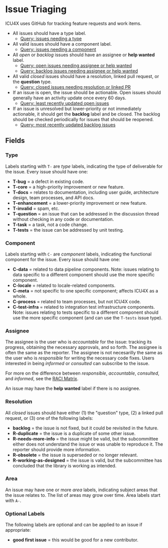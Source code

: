 Issue Triaging
==============

ICU4X uses GitHub for tracking feature requests and work items.

- All issues should have a type label.
    - [Query: issues needing a type](https://github.com/unicode-org/icu4x/issues?q=is%3Aissue+-label%3AT-bug+-label%3AT-core+-label%3AT-docs+-label%3AT-enhancement+-label%3AT-invalid+-label%3AT-question+-label%3AT-task+-label%3AT-tests)
- All valid issues should have a component label.
    - [Query: issues needing a component](https://github.com/unicode-org/icu4x/issues?q=is%3Aissue+-label%3AC-data+-label%3AC-locale+-label%3AC-meta+-label%3AC-process+-label%3AC-test-infra+-label%3AT-invalid)
- All *open* or *backlog* issues should have an assignee or **help wanted** label.
    - [Query: open issues needing assignee or help wanted](https://github.com/unicode-org/icu4x/issues?q=is%3Aissue+is%3Aopen+-label%3A%22help+wanted%22+no%3Aassignee)
    - [Query: backlog issues needing assignee or help wanted](https://github.com/unicode-org/icu4x/issues?q=is%3Aissue+is%3Aclosed+label%3Abacklog+-label%3A%22help+wanted%22+no%3Aassignee)
- All valid *closed* issues should have a resolution, linked pull request, or the **question** type.
    - [Query: closed issues needing resolution or linked PR](https://github.com/unicode-org/icu4x/issues?q=is%3Aissue+is%3Aclosed+-linked%3Apr+-label%3Abacklog+-label%3AR-duplicate+-label%3AR-needs-more-info+-label%3AR-obsolete+-label%3AT-question+-label%3AT-invalid)
- If an issue is open, the issue should be actionable. Open issues should generally have an activity update once every 60 days.
    - [Query: least recently updated open issues](https://github.com/unicode-org/icu4x/issues?q=is%3Aissue+is%3Aopen+sort%3Aupdated-asc)
- If an issue is unresolved but lower-priority or not immediately actionable, it should get the **backlog** label and be closed.  The backlog should be checked periodically for issues that should be reopened.
    - [Query: most recently updated backlog issues](https://github.com/unicode-org/icu4x/issues?q=is%3Aissue+is%3Aclosed+label%3Abacklog+sort%3Aupdated-desc)

## Fields

### Type

Labels starting with `T-` are *type* labels, indicating the type of deliverable for the issue.  Every issue should have one:

- **T-bug** = a defect in existing code.
- **T-core** = a high-priority improvement or new feature.
- **T-docs** = relates to documentation, including user guide, architecture design, team processes, and API docs.
- **T-enhancement** = a lower-priority improvement or new feature.
- **T-invalid** = spam, etc.
- **T-question** = an issue that can be addressed in the discussion thread without checking in any code or documentation.
- **T-task** = a task, not a code change.
- **T-tests** = the issue can be addressed by unit testing.

### Component

Labels starting with `C-` are *component* labels, indicating the functional component for the issue.  Every issue should have one:

- **C-data** = related to data pipeline components.  Note: issues relating to data specific to a different component should use the more specific component.
- **C-locale** = related to locale-related components.
- **C-meta** = not specific to one specific component; affects ICU4X as a whole.
- **C-process** = related to team processes, but not ICU4X code.
- **C-test-infra** = related to integration test infrastructure components.  Note: issues relating to tests specific to a different component should use the more specific component (and can use the `T-tests` issue type).

### Assignee

The assignee is the user who is *accountable* for the issue: tracking its progress, obtaining the necessary approvals, and so forth.  The assignee is often the same as the reporter.  The assignee is not necesarilly the same as the user who is *responsible* for writing the necessary code fixes.  Users interested in being *informed* or *consulted* can subscribe to the issue.

For more on the difference between *responsible*, *accountable*, *consulted*, and *informed*, see the [RACI Matrix](https://en.wikipedia.org/wiki/Responsibility_assignment_matrix).

An issue may have the **help wanted** label if there is no assignee.

### Resolution

All *closed* issues should have either (1) the "question" type, (2) a linked pull request, or (3) one of the following labels:

- **backlog** = the issue is not fixed, but it could be revisited in the future.
- **R-duplicate** = the issue is a duplicate of some other issue.
- **R-needs-more-info** = the issue might be valid, but the subcommittee either does not understand the issue or was unable to reproduce it.  The reporter should provide more information.
- **R-obsolete** = the issue is superseded or no longer relevant.
- **R-working-as-designed** = the issue is valid, but the subcommittee has concluded that the library is working as intended.

### Area

An issue may have one or more *area* labels, indicating subject areas that the issue relates to.  The list of areas may grow over time.  Area labels start with `A-`.

### Optional Labels

The following labels are optional and can be applied to an issue if appropriate:

- **good first issue** = this would be good for a new contributor.
